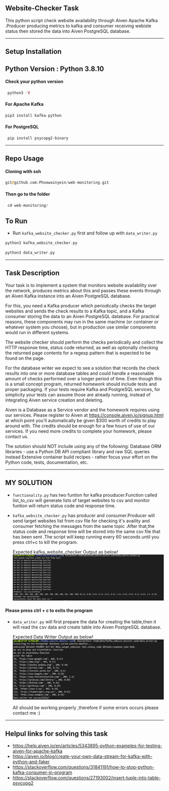 ## Website-Checker Task ##

This python script check website availability through Aiven Apache Kafka .Producer producing metrics to kafka and consumer receiving webiste status then stored the data into Aiven PostgreSQL database.

___

## Setup Installation ##

## Python Version : Python 3.8.10

#### Check your python version

```php
 python3 -V
```

#### For Apache Kafka
```php
pip3 install kafka-python
```
#### For PostgreSQL
```php
 pip install psycopg2-binary
```
---

## Repo Usage ##
#### Cloning with ssh 

```php
git@github.com:Phoowainyein/web-monitoring.git
```
#### Then go to the folder 
```php
 cd web-monitoring/
```


## To Run ##

* Run `kafka_website_checker.py` first and follow up with `data_writer.py`
```php
python3 kafka_website_checker.py
```
```php
python3 data_writer.py
```
---
## Task Description ##

Your task is to implement a system that monitors website availability over the network, produces metrics about this and passes these events through an Aiven Kafka instance into an Aiven PostgreSQL database.

For this, you need a Kafka producer which periodically checks the target websites and sends the check results to a Kafka topic, and a Kafka consumer storing the data to an Aiven PostgreSQL database. For practical reasons, these components may run in the same machine (or container or whatever system you choose), but in production use similar components would run in different systems.

The website checker should perform the checks periodically and collect the HTTP response time, status code returned, as well as optionally checking the returned page contents for a regexp pattern that is expected to be found on the page.

For the database writer we expect to see a solution that records the check results into one or more database tables and could handle a reasonable amount of checks performed over a longer period of time.
Even though this is a small concept program, returned homework should include tests and proper packaging. If your tests require Kafka and PostgreSQL services, for simplicity your tests can assume those are already running, instead of integrating Aiven service creation and deleting.

Aiven is a Database as a Service vendor and the homework requires using our services. Please register to Aiven at https://console.aiven.io/signup.html at which point you'll automatically be given $300 worth of credits to play around with. The credits should be enough for a few hours of use of our services. If you need more credits to complete your homework, please contact us.

The solution should NOT include using any of the following:
Database ORM libraries - use a Python DB API compliant library and raw SQL queries instead
Extensive container build recipes - rather focus your effort on the Python code, tests, documentation, etc.

---

## MY SOLUTION ##

* `functionality.py` has two funtion for kafka prouducer.Function called list_to_csv will generate lists of target websites to csv and monitor funtion will return status code and response time.

* `kafka_website_checker.py` has producer and consumer.Producer will send  target websites list from csv file for checking it's availity  and consumer fetching the messages from the same topic .After that,the status code and response time will be stored into the same csv file that has been sent .The script will keep running every 60 seconds until you press ctrl+c to kill the program.

    Expected kafka_website_checker  Output as below! 
    ![Kafka Output](kafkaf_website_monitor.PNG?raw=true "Kafka website monitor python output")
    
 #### Please press ctrl + c to exits the program

* `data_writer.py` will first prepare the data for creating the table,then it will read the csv data and create table into Aiven PostgreSQL database.

    Expected Data Writer Output as below! 
    ![Data Writer Output](data_writer.PNG?raw=true "Data Writer output")

    All should be working properly ,therefore if some errors occurs please contact me :) 
---


## Helpul links for solving this task 
* https://help.aiven.io/en/articles/5343895-python-examples-for-testing-aiven-for-apache-kafka
* https://aiven.io/blog/create-your-own-data-stream-for-kafka-with-python-and-faker
* https://stackoverflow.com/questions/31841191/how-to-stop-python-kafka-consumer-in-program
* https://stackoverflow.com/questions/27193002/insert-tuple-into-table-psycopg2
